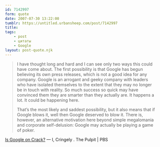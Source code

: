 ```yaml
---
id: 7142997
form: quote
date: 2007-07-30 13:22:00
tumblr: https://untitled.urbansheep.com/post/7142997
title: 
tags:
    - post
    - цитаты
    - Google
layout: post-quote.njk
---
```


<blockquote>
<p>I have thought long and hard and I can see only two ways this could have come about. The first possibility is that Google has begun believing its own press releases, which is not a good idea for any company. Google is an arrogant and geeky company with leaders who have isolated themselves to the extent that they may no longer be in touch with reality. So much success so quick may have convinced them they are smarter than they actually are. It happens a lot. It could be happening here.</p>

<p>That&rsquo;s the most likely and saddest possibility, but it also means that if Google blows it, well then Google deserved to blow it. There is, however, an alternative motivation here beyond simple megalomania and corporate self-delusion: Google may actually be playing a game of poker.</p>
</blockquote>

<a href="http://www.pbs.org/cringely/pulpit/2007/pulpit_20070727_002573.html">Is Google on Crack?</a>  — I, Cringely . The Pulpit | PBS
